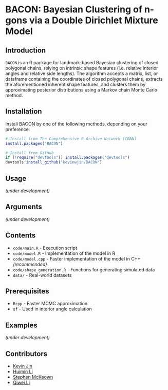 # BACON: Bayesian Clustering of n-gons via a Double Dirichlet Mixture Model

## Introduction
`BACON` is an R package for landmark-based Bayesian clustering of closed polygonal chains, relying on intrinsic shape features (i.e. relative interior angles and relative side lengths). The algorithm accepts a matrix, list, or dataframe containing the coordinates of closed polygonal chains, extracts the aforementioned inherent shape features, and clusters them by approximating posterior distributions using a Markov chain Monte Carlo method.

## Installation
Install BACON by one of the following methods, depending on your preference:

```R
# Install from The Comprehensive R Archive Network (CRAN)
install.packages("BACON")

# Install from GitHub
if (!require("devtools")) install.packages("devtools")
devtools:install_github("kevinwjin/BACON")
```
## Usage
*(under development)*

## Arguments
*(under development)*

## Contents
* `code/main.R` - Execution script
* `code/model.R` - Implementation of the model in R
* `code/model.cpp` - Faster implementation of the model in C++ *(recommended)*
* `code/shape_generation.R` - Functions for generating simulated data
* `data/` - Real-world datasets

## Prerequisites
* `Rcpp` - Faster MCMC approximation
* `sf` - Used in interior angle calculation

## Examples
*(under development)*

## Contributors
* [Kevin Jin](https://www.linkedin.com/in/kevin-w-jin/)
* [Huimin Li](https://www.linkedin.com/in/huimin-li-19789248)
* [Stephen McKeown](https://personal.utdallas.edu/~sxm190098/)
* [Qiwei Li](https://sites.google.com/site/liqiwei2000/)
